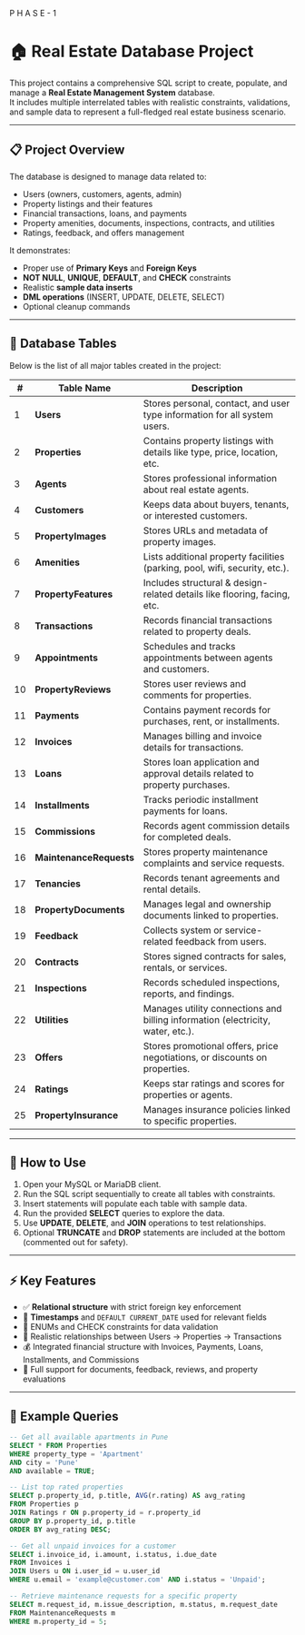 P H A S E - 1

# 🏠 Real Estate Database Project

This project contains a comprehensive SQL script to create, populate, and manage a **Real Estate Management System** database.  
It includes multiple interrelated tables with realistic constraints, validations, and sample data to represent a full-fledged real estate business scenario.

---

## 📋 Project Overview

The database is designed to manage data related to:
- Users (owners, customers, agents, admin)
- Property listings and their features
- Financial transactions, loans, and payments
- Property amenities, documents, inspections, contracts, and utilities
- Ratings, feedback, and offers management

It demonstrates:
- Proper use of **Primary Keys** and **Foreign Keys**
- **NOT NULL**, **UNIQUE**, **DEFAULT**, and **CHECK** constraints
- Realistic **sample data inserts**
- **DML operations** (INSERT, UPDATE, DELETE, SELECT)
- Optional cleanup commands

---

## 🧱 Database Tables

Below is the list of all major tables created in the project:

| #  | Table Name             | Description                                                                 |
|----|-------------------------|-----------------------------------------------------------------------------|
| 1  | **Users**              | Stores personal, contact, and user type information for all system users.   |
| 2  | **Properties**         | Contains property listings with details like type, price, location, etc.    |
| 3  | **Agents**             | Stores professional information about real estate agents.                   |
| 4  | **Customers**          | Keeps data about buyers, tenants, or interested customers.                  |
| 5  | **PropertyImages**     | Stores URLs and metadata of property images.                               |
| 6  | **Amenities**         | Lists additional property facilities (parking, pool, wifi, security, etc.). |
| 7  | **PropertyFeatures**  | Includes structural & design-related details like flooring, facing, etc.    |
| 8  | **Transactions**     | Records financial transactions related to property deals.                   |
| 9  | **Appointments**     | Schedules and tracks appointments between agents and customers.             |
| 10 | **PropertyReviews**  | Stores user reviews and comments for properties.                            |
| 11 | **Payments**        | Contains payment records for purchases, rent, or installments.               |
| 12 | **Invoices**        | Manages billing and invoice details for transactions.                        |
| 13 | **Loans**           | Stores loan application and approval details related to property purchases.  |
| 14 | **Installments**   | Tracks periodic installment payments for loans.                              |
| 15 | **Commissions**   | Records agent commission details for completed deals.                         |
| 16 | **MaintenanceRequests** | Stores property maintenance complaints and service requests.             |
| 17 | **Tenancies**     | Records tenant agreements and rental details.                                 |
| 18 | **PropertyDocuments** | Manages legal and ownership documents linked to properties.              |
| 19 | **Feedback**      | Collects system or service-related feedback from users.                        |
| 20 | **Contracts**    | Stores signed contracts for sales, rentals, or services.                        |
| 21 | **Inspections** | Records scheduled inspections, reports, and findings.                           |
| 22 | **Utilities**   | Manages utility connections and billing information (electricity, water, etc.). |
| 23 | **Offers**     | Stores promotional offers, price negotiations, or discounts on properties.       |
| 24 | **Ratings**    | Keeps star ratings and scores for properties or agents.                          |
| 25 | **PropertyInsurance** | Manages insurance policies linked to specific properties.                |

---

## 📝 How to Use

1. Open your MySQL or MariaDB client.
2. Run the SQL script sequentially to create all tables with constraints.
3. Insert statements will populate each table with sample data.
4. Run the provided **SELECT** queries to explore the data.
5. Use **UPDATE**, **DELETE**, and **JOIN** operations to test relationships.
6. Optional **TRUNCATE** and **DROP** statements are included at the bottom (commented out for safety).

---

## ⚡ Key Features

- ✅ **Relational structure** with strict foreign key enforcement  
- 📅 **Timestamps** and `DEFAULT CURRENT_DATE` used for relevant fields  
- 🧠 ENUMs and CHECK constraints for data validation  
- 🔐 Realistic relationships between Users → Properties → Transactions  
- 💰 Integrated financial structure with Invoices, Payments, Loans, Installments, and Commissions  
- 📝 Full support for documents, feedback, reviews, and property evaluations

---

## 📌 Example Queries

```sql
-- Get all available apartments in Pune
SELECT * FROM Properties 
WHERE property_type = 'Apartment' 
AND city = 'Pune' 
AND available = TRUE;

-- List top rated properties
SELECT p.property_id, p.title, AVG(r.rating) AS avg_rating
FROM Properties p
JOIN Ratings r ON p.property_id = r.property_id
GROUP BY p.property_id, p.title
ORDER BY avg_rating DESC;

-- Get all unpaid invoices for a customer
SELECT i.invoice_id, i.amount, i.status, i.due_date
FROM Invoices i
JOIN Users u ON i.user_id = u.user_id
WHERE u.email = 'example@customer.com' AND i.status = 'Unpaid';

-- Retrieve maintenance requests for a specific property
SELECT m.request_id, m.issue_description, m.status, m.request_date
FROM MaintenanceRequests m
WHERE m.property_id = 5;

